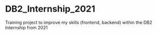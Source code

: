 # DB2_Internship_2021
Training project to improve my skills (frontend, backend) within the DB2 Internship from 2021
